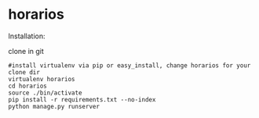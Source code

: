 horarios
========
Installation:


clone in git

    #install virtualenv via pip or easy_install, change horarios for your clone dir
    virtualenv horarios
    cd horarios
    source ./bin/activate
    pip install -r requirements.txt --no-index
    python manage.py runserver
